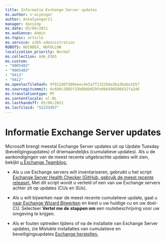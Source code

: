 ```yaml
---
title: Informatie Exchange Server updates
ms.author: v-aiyengar
author: AshaIyengar21
manager: dansimp
ms.date: 03/04/2021
ms.audience: Admin
ms.topic: article
ms.service: o365-administration
ROBOTS: NOINDEX, NOFOLLOW
localization_priority: Normal
ms.collection: Adm_O365
ms.custom:
- "9005482"
- "9005483"
- "9413"
- "9412"
ms.openlocfilehash: 9f012d0f500eeec4e5a7f1152b9a3ba3bebe1b57
ms.sourcegitcommit: 6c6b0c3885f33b08db929fe0b6496508d31fa2d6
ms.translationtype: MT
ms.contentlocale: nl-NL
ms.lasthandoff: 05/06/2021
ms.locfileid: "52233457"
---
```

# <a name="about-exchange-server-updates"></a>Informatie Exchange Server updates

Microsoft brengt meestal Exchange Server updates uit op Update Tuesday (beveiligingsupdates) of driemaandelijks (cumulatieve updates). Als u de aankondigingen van de meest recente uitgebrachte updates wilt zien, bekijkt [u Exchange Teamblog.](https://aka.ms/ehlo)

- Als u uw Exchange servers wilt inventariseren, gebruikt u het script [Exchange Server Health Checker (GitHub, gebruik de meest recente release).](https://aka.ms/ExchangeHealthChecker) Met dit script wordt u verteld of een van uw Exchange servers achter zit op updates (CUs en SUs).

- Als u wilt bijwerken naar de meest recente cumulatieve update, gaat u [naar Exchange Wizard Bijwerken](https://aka.ms/ExchangeUpdateWizard) en kiest u uw huidige cu en uw doel-CU. Selecteer **Vertel me de stappen om** een routebeschrijving voor uw omgeving te krijgen.

- Als er fouten optreden tijdens of na de installatie van Exchange Server updates, zie Mislukte installaties van cumulatieve en beveiligingsupdates [Exchange herstellen.](https://docs.microsoft.com/exchange/troubleshoot/client-connectivity/exchange-security-update-issues)
